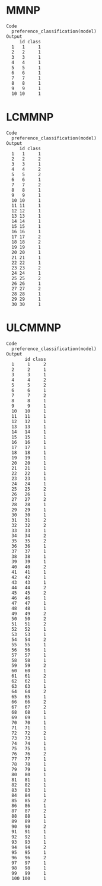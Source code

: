 # MMNP

    Code
      preference_classification(model)
    Output
         id class
      1   1     1
      2   2     1
      3   3     1
      4   4     1
      5   5     1
      6   6     1
      7   7     1
      8   8     1
      9   9     1
      10 10     1

# LCMMNP

    Code
      preference_classification(model)
    Output
         id class
      1   1     1
      2   2     2
      3   3     1
      4   4     2
      5   5     2
      6   6     1
      7   7     2
      8   8     1
      9   9     1
      10 10     1
      11 11     1
      12 12     1
      13 13     1
      14 14     1
      15 15     1
      16 16     1
      17 17     2
      18 18     2
      19 19     1
      20 20     1
      21 21     1
      22 22     1
      23 23     2
      24 24     1
      25 25     2
      26 26     1
      27 27     2
      28 28     1
      29 29     1
      30 30     1

# ULCMMNP

    Code
      preference_classification(model)
    Output
           id class
      1     1     2
      2     2     1
      3     3     1
      4     4     2
      5     5     2
      6     6     1
      7     7     2
      8     8     1
      9     9     1
      10   10     1
      11   11     1
      12   12     1
      13   13     1
      14   14     1
      15   15     1
      16   16     1
      17   17     1
      18   18     1
      19   19     1
      20   20     1
      21   21     1
      22   22     1
      23   23     1
      24   24     1
      25   25     2
      26   26     1
      27   27     2
      28   28     1
      29   29     1
      30   30     1
      31   31     2
      32   32     2
      33   33     1
      34   34     2
      35   35     2
      36   36     1
      37   37     1
      38   38     1
      39   39     1
      40   40     2
      41   41     1
      42   42     1
      43   43     1
      44   44     2
      45   45     2
      46   46     1
      47   47     1
      48   48     1
      49   49     2
      50   50     2
      51   51     2
      52   52     1
      53   53     1
      54   54     2
      55   55     1
      56   56     1
      57   57     1
      58   58     1
      59   59     2
      60   60     1
      61   61     2
      62   62     1
      63   63     1
      64   64     2
      65   65     1
      66   66     2
      67   67     2
      68   68     1
      69   69     1
      70   70     1
      71   71     1
      72   72     2
      73   73     1
      74   74     1
      75   75     1
      76   76     2
      77   77     1
      78   78     1
      79   79     1
      80   80     1
      81   81     1
      82   82     1
      83   83     1
      84   84     1
      85   85     2
      86   86     1
      87   87     2
      88   88     1
      89   89     1
      90   90     2
      91   91     1
      92   92     1
      93   93     1
      94   94     2
      95   95     1
      96   96     2
      97   97     1
      98   98     1
      99   99     1
      100 100     1

